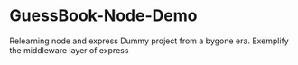 # GuessBook-Node-Demo
Relearning node and express
Dummy project from a bygone era. 
Exemplify the middleware layer of express
